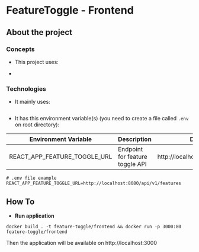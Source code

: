 # FeatureToggle - Frontend

## About the project ##

### Concepts ###

* This project uses:

- 

### Technologies ###

* It mainly uses:
```
```

* It has this environment variable(s) (you need to create a file called `.env` on root directory):

| Environment Variable | Description                  | Default Value          |
|----------------------|------------------------------|------------------------|
|  REACT_APP_FEATURE_TOGGLE_URL  | Endpoint for feature toggle API  | http://localhost:8080/api/v1/features  |

```
# .env file example
REACT_APP_FEATURE_TOGGLE_URL=http://localhost:8080/api/v1/features
```

## How To ##

* **Run application**

`docker build . -t feature-toggle/frontend && docker run -p 3000:80 feature-toggle/frontend`

Then the application will be available on http://localhost:3000
